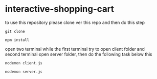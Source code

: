 # interactive-shopping-cart

to use this repository please clone ver this repo and then do this step

```
git clone
```

```
npm install
```
open two terminal while the first terminal try to open client folder and second terminal open server folder, then do the following task below this

```
nodemon client.js
```
```
nodemon server.js
```
